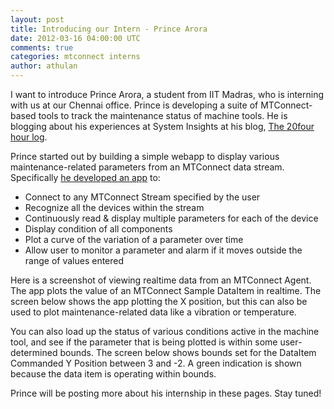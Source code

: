 ```yaml
---           
layout: post
title: Introducing our Intern - Prince Arora
date: 2012-03-16 04:00:00 UTC
comments: true
categories: mtconnect interns
author: athulan
---
```


I want to introduce Prince Arora, a student from IIT Madras, who is interning with us at our Chennai office. Prince is developing a suite of MTConnect-based tools to track the maintenance status of machine tools. He is blogging about his experiences at System Insights at his blog, [The 20four hour log](http://princearora.in).

Prince started out by building a simple webapp to display various maintenance-related parameters from an MTConnect data stream. Specifically [he developed an app](http://princearora.wordpress.com/2012/02/14/mtconnect-the-problem-statement/) to:

* Connect to any MTConnect Stream specified by the user
* Recognize all the devices within the stream
* Continuously read & display multiple parameters for each of the device
* Display condition of all components
* Plot a curve of the variation of a parameter over time
* Allow user to monitor a parameter and alarm if it moves outside the range of values entered

Here is a screenshot of viewing realtime data from an MTConnect Agent. The app plots the value of an MTConnect Sample DataItem in realtime. The screen below shows the app plotting the X position, but this can also be used to plot maintenance-related data like a vibration or temperature.

<!-- {% img 2012-03-16-Introducing-our-Intern-Price-Arora-pic-2.jpeg %} -->

You can also load up the status of various conditions active in the machine tool, and see if the parameter that is being plotted is within some user-determined bounds. The screen below shows bounds set for the DataItem Commanded Y Position between 3 and -2. A green indication is shown because the data item is operating within bounds.

<!-- {% img http://placekitten.com/890/280 %} -->

Prince will be posting more about his internship in these pages. Stay tuned!